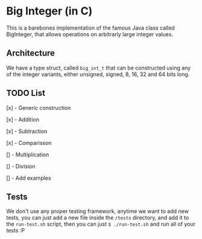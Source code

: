 # Big Integer (in C)

This is a barebones implementation of the famous Java class called BigInteger, that allows operations on arbitrarly large integer values.

## Architecture

We have a type struct, called `big_int_t` that can be constructed using any of the integer variants, either unsigned, signed, 8, 16, 32 and 64 bits long.

## TODO List

[x] - Generic construction

[x] - Addition

[x] - Subtraction

[x] - Comparisson

[] - Multiplication

[] - Division

[] - Add examples

## Tests

We don't use any proper testing framework, anytime we want to add new tests, you can just add a new file inside the `/tests` directory, and add it to the `run-test.sh` script, then you can just `$ ./run-test.sh` and run all of your tests :P
